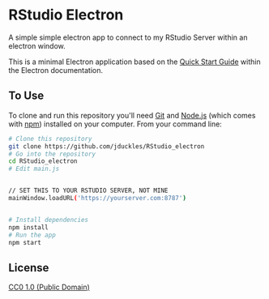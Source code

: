 # RStudio Electron 

A simple simple electron app to connect to my RStudio Server within an electron window. 

This is a minimal Electron application based on the [Quick Start Guide](https://electronjs.org/docs/tutorial/quick-start) within the Electron documentation.


## To Use

To clone and run this repository you'll need [Git](https://git-scm.com) and [Node.js](https://nodejs.org/en/download/) (which comes with [npm](http://npmjs.com)) installed on your computer. From your command line:

```bash
# Clone this repository
git clone https://github.com/jduckles/RStudio_electron
# Go into the repository
cd RStudio_electron
# Edit main.js


// SET THIS TO YOUR RSTUDIO SERVER, NOT MINE
mainWindow.loadURL('https://yourserver.com:8787')


# Install dependencies
npm install
# Run the app
npm start
```
## License

[CC0 1.0 (Public Domain)](LICENSE.md)
